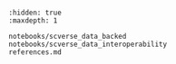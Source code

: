 ```{include} ../README.md

```

```{toctree}
:hidden: true
:maxdepth: 1

notebooks/scverse_data_backed
notebooks/scverse_data_interoperability
references.md
```
